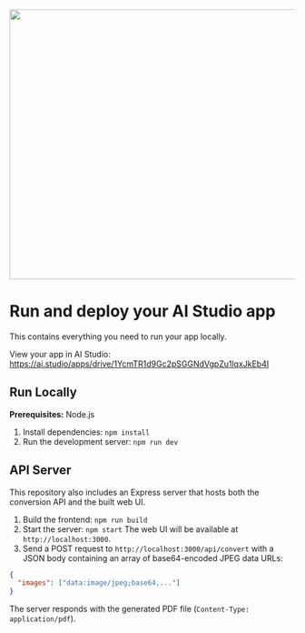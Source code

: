 <div align="center">
<img width="1200" height="475" alt="GHBanner" src="https://github.com/user-attachments/assets/0aa67016-6eaf-458a-adb2-6e31a0763ed6" />
</div>

# Run and deploy your AI Studio app

This contains everything you need to run your app locally.

View your app in AI Studio: https://ai.studio/apps/drive/1YcmTR1d9Gc2pSGGNdVgpZu1lqxJkEb4I

## Run Locally

**Prerequisites:**  Node.js

1. Install dependencies:
   `npm install`
2. Run the development server:
   `npm run dev`

## API Server

This repository also includes an Express server that hosts both the conversion API and the built web UI.

1. Build the frontend:
   `npm run build`
2. Start the server:
   `npm start`
   The web UI will be available at `http://localhost:3000`.
3. Send a POST request to `http://localhost:3000/api/convert` with a JSON body containing an array of base64-encoded JPEG data
   URLs:

```json
{
  "images": ["data:image/jpeg;base64,..."]
}
```

The server responds with the generated PDF file (`Content-Type: application/pdf`).
